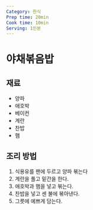 ```yaml
---
Category: 한식
Prep time: 20min
Cook time: 10min
Serving: 1인분
---
```


# 야채볶음밥

## 재료
* 양파
* 애호박
* 베이컨
* 계란
* 찬밥
* 햄

## 조리 방법
1. 식용유를 팬에 두르고 양파 볶는다
2. 계란을 풀고 밑간을 한다.
3. 애호박과 햄을 넣고 볶는다.
4. 찬밥을 넣고 센 불에 볶아낸다.
5. 그릇에 예쁘게 담는다.